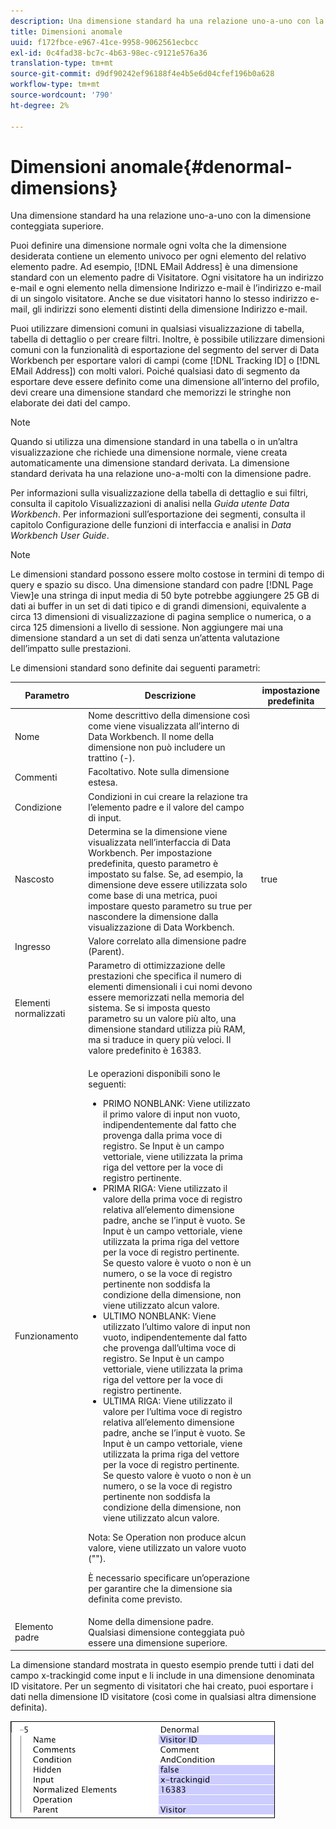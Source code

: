 ```yaml
---
description: Una dimensione standard ha una relazione uno-a-uno con la dimensione conteggiata superiore.
title: Dimensioni anomale
uuid: f172fbce-e967-41ce-9958-9062561ecbcc
exl-id: 0c4fad38-bc7c-4b63-98ec-c9121e576a36
translation-type: tm+mt
source-git-commit: d9df90242ef96188f4e4b5e6d04cfef196b0a628
workflow-type: tm+mt
source-wordcount: '790'
ht-degree: 2%

---
```


# Dimensioni anomale{#denormal-dimensions}

Una dimensione standard ha una relazione uno-a-uno con la dimensione conteggiata superiore.

Puoi definire una dimensione normale ogni volta che la dimensione desiderata contiene un elemento univoco per ogni elemento del relativo elemento padre. Ad esempio, [!DNL EMail Address] è una dimensione standard con un elemento padre di Visitatore. Ogni visitatore ha un indirizzo e-mail e ogni elemento nella dimensione Indirizzo e-mail è l’indirizzo e-mail di un singolo visitatore. Anche se due visitatori hanno lo stesso indirizzo e-mail, gli indirizzi sono elementi distinti della dimensione Indirizzo e-mail.

Puoi utilizzare dimensioni comuni in qualsiasi visualizzazione di tabella, tabella di dettaglio o per creare filtri. Inoltre, è possibile utilizzare dimensioni comuni con la funzionalità di esportazione del segmento del server di Data Workbench per esportare valori di campi (come [!DNL Tracking ID] o [!DNL EMail Address]) con molti valori. Poiché qualsiasi dato di segmento da esportare deve essere definito come una dimensione all’interno del profilo, devi creare una dimensione standard che memorizzi le stringhe non elaborate dei dati del campo.

>[!NOTE]
>
>Quando si utilizza una dimensione standard in una tabella o in un’altra visualizzazione che richiede una dimensione normale, viene creata automaticamente una dimensione standard derivata. La dimensione standard derivata ha una relazione uno-a-molti con la dimensione padre.

Per informazioni sulla visualizzazione della tabella di dettaglio e sui filtri, consulta il capitolo Visualizzazioni di analisi nella *Guida utente Data Workbench*. Per informazioni sull’esportazione dei segmenti, consulta il capitolo Configurazione delle funzioni di interfaccia e analisi in *Data Workbench User Guide*.

>[!NOTE]
>
>Le dimensioni standard possono essere molto costose in termini di tempo di query e spazio su disco. Una dimensione standard con padre [!DNL Page View]e una stringa di input media di 50 byte potrebbe aggiungere 25 GB di dati ai buffer in un set di dati tipico e di grandi dimensioni, equivalente a circa 13 dimensioni di visualizzazione di pagina semplice o numerica, o a circa 125 dimensioni a livello di sessione. Non aggiungere mai una dimensione standard a un set di dati senza un’attenta valutazione dell’impatto sulle prestazioni.

Le dimensioni standard sono definite dai seguenti parametri:

<table id="table_532AD791E39B4CF296FFA1C33FB8302E"> 
 <thead> 
  <tr> 
   <th colname="col1" class="entry"> Parametro </th> 
   <th colname="col2" class="entry"> Descrizione </th> 
   <th colname="col3" class="entry"> impostazione predefinita </th> 
  </tr> 
 </thead>
 <tbody> 
  <tr> 
   <td colname="col1"> Nome </td> 
   <td colname="col2"> Nome descrittivo della dimensione così come viene visualizzata all’interno di Data Workbench. Il nome della dimensione non può includere un trattino (-). </td> 
   <td colname="col3"> </td> 
  </tr> 
  <tr> 
   <td colname="col1"> Commenti </td> 
   <td colname="col2"> Facoltativo. Note sulla dimensione estesa. </td> 
   <td colname="col3"> </td> 
  </tr> 
  <tr> 
   <td colname="col1"> Condizione </td> 
   <td colname="col2"> Condizioni in cui creare la relazione tra l’elemento padre e il valore del campo di input. </td> 
   <td colname="col3"> </td> 
  </tr> 
  <tr> 
   <td colname="col1"> Nascosto </td> 
   <td colname="col2"> Determina se la dimensione viene visualizzata nell’interfaccia di Data Workbench. Per impostazione predefinita, questo parametro è impostato su false. Se, ad esempio, la dimensione deve essere utilizzata solo come base di una metrica, puoi impostare questo parametro su true per nascondere la dimensione dalla visualizzazione di Data Workbench. </td> 
   <td colname="col3"> true </td> 
  </tr> 
  <tr> 
   <td colname="col1"> Ingresso </td> 
   <td colname="col2"> Valore correlato alla dimensione padre (Parent). </td> 
   <td colname="col3"> </td> 
  </tr> 
  <tr> 
   <td colname="col1"> Elementi normalizzati </td> 
   <td colname="col2"> Parametro di ottimizzazione delle prestazioni che specifica il numero di elementi dimensionali i cui nomi devono essere memorizzati nella memoria del sistema. Se si imposta questo parametro su un valore più alto, una dimensione standard utilizza più RAM, ma si traduce in query più veloci. Il valore predefinito è 16383. </td> 
   <td colname="col3"> </td> 
  </tr> 
  <tr> 
   <td colname="col1"> Funzionamento </td> 
   <td colname="col2"> <p>Le operazioni disponibili sono le seguenti: </p> <p> 
     <ul id="ul_CCDC45838A3941BD949B6D21EA0492B3"> 
      <li id="li_F33898192A82437692B5C15684EFCF64"> PRIMO NONBLANK: Viene utilizzato il primo valore di input non vuoto, indipendentemente dal fatto che provenga dalla prima voce di registro. Se <span class="wintitle"> Input</span> è un campo vettoriale, viene utilizzata la prima riga del vettore per la voce di registro pertinente. </li> 
      <li id="li_4ADD0A368BB74B64AD29126C8E7B333F"> PRIMA RIGA: Viene utilizzato il valore della prima voce di registro relativa all’elemento dimensione padre, anche se l’input è vuoto. Se <span class="wintitle"> Input</span> è un campo vettoriale, viene utilizzata la prima riga del vettore per la voce di registro pertinente. Se questo valore è vuoto o non è un numero, o se la voce di registro pertinente non soddisfa la condizione della dimensione, non viene utilizzato alcun valore. </li> 
      <li id="li_C93CA22ADA634F21A6488BB3BEE7CB23"> ULTIMO NONBLANK: Viene utilizzato l’ultimo valore di input non vuoto, indipendentemente dal fatto che provenga dall’ultima voce di registro. Se <span class="wintitle"> Input</span> è un campo vettoriale, viene utilizzata la prima riga del vettore per la voce di registro pertinente. </li> 
      <li id="li_2FFE585521B14FE5ABBF66AAC47F22C4"> ULTIMA RIGA: Viene utilizzato il valore per l’ultima voce di registro relativa all’elemento dimensione padre, anche se l’input è vuoto. Se <span class="wintitle"> Input</span> è un campo vettoriale, viene utilizzata la prima riga del vettore per la voce di registro pertinente. Se questo valore è vuoto o non è un numero, o se la voce di registro pertinente non soddisfa la condizione della dimensione, non viene utilizzato alcun valore. </li> 
     </ul> </p> <p> <p>Nota:  Se Operation non produce alcun valore, viene utilizzato un valore vuoto (""). </p> </p> <p> È necessario specificare un’operazione per garantire che la dimensione sia definita come previsto. </p> </td> 
   <td colname="col3"> </td> 
  </tr> 
  <tr> 
   <td colname="col1"> Elemento padre </td> 
   <td colname="col2"> Nome della dimensione padre. Qualsiasi dimensione conteggiata può essere una dimensione superiore. </td> 
   <td colname="col3"> </td> 
  </tr> 
 </tbody> 
</table>

La dimensione standard mostrata in questo esempio prende tutti i dati del campo x-trackingid come input e li include in una dimensione denominata ID visitatore. Per un segmento di visitatori che hai creato, puoi esportare i dati nella dimensione ID visitatore (così come in qualsiasi altra dimensione definita).

![](assets/cfg_Transformation_Dim_Denormal.png)
